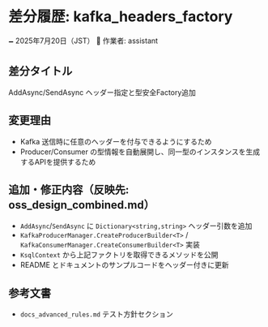 # 差分履歴: kafka_headers_factory

🗕 2025年7月20日（JST）
🧐 作業者: assistant

## 差分タイトル
AddAsync/SendAsync ヘッダー指定と型安全Factory追加

## 変更理由
- Kafka 送信時に任意のヘッダーを付与できるようにするため
- Producer/Consumer の型情報を自動展開し、同一型のインスタンスを生成するAPIを提供するため

## 追加・修正内容（反映先: oss_design_combined.md）
- `AddAsync`/`SendAsync` に `Dictionary<string,string>` ヘッダー引数を追加
- `KafkaProducerManager.CreateProducerBuilder<T>` / `KafkaConsumerManager.CreateConsumerBuilder<T>` 実装
- `KsqlContext` から上記ファクトリを取得できるメソッドを公開
- README とドキュメントのサンプルコードをヘッダー付きに更新

## 参考文書
- `docs_advanced_rules.md` テスト方針セクション
